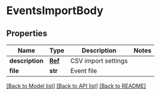 # EventsImportBody

## Properties
Name | Type | Description | Notes
------------ | ------------- | ------------- | -------------
**description** | [**Ref**](Ref.md) | CSV import settings | 
**file** | **str** | Event file | 

[[Back to Model list]](../README.md#documentation-for-models) [[Back to API list]](../README.md#documentation-for-api-endpoints) [[Back to README]](../README.md)

